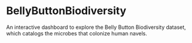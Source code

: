 # BellyButtonBiodiversity
An interactive dashboard to explore the Belly Button Biodiversity dataset, which catalogs the microbes that colonize human navels.
